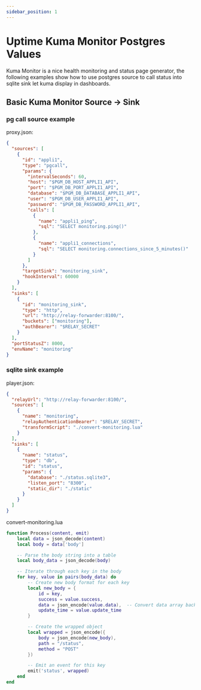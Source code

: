 ```yaml
---
sidebar_position: 1
---
```

# Uptime Kuma Monitor Postgres Values

Kuma Monitor is a nice health monitoring and status page generator, the following examples show how to use postgres source to call status into sqlite sink let kuma display in dashboards.

## Basic Kuma Monitor Source -> Sink

### pg call source example

proxy.json:

``` json
{
  "sources": [
    {
      "id": "appli1",
      "type": "pgcall",
      "params": {
        "intervalSeconds": 60,
        "host": "$PGM_DB_HOST_APPLI1_API",
        "port": "$PGM_DB_PORT_APPLI1_API",
        "database": "$PGM_DB_DATABASE_APPLI1_API",
        "user": "$PGM_DB_USER_APPLI1_API",
        "password": "$PGM_DB_PASSWORD_APPLI1_API",
        "calls": [
          {
            "name": "appli1_ping",
            "sql": "SELECT monitoring.ping()"
          },
          {
            "name": "appli1_connections",
            "sql": "SELECT monitoring.connections_since_5_minutes()"
          }
        ]
      },
      "targetSink": "monitoring_sink",
      "hookInterval": 60000
    }
  ],
  "sinks": [
    {
      "id": "monitoring_sink",
      "type": "http",
      "url": "http://relay-forwarder:8100/",
      "buckets": ["monitoring"],
      "authBearer": "$RELAY_SECRET"
    }
  ],
  "portStatusZ": 8000,
  "envName": "monitoring"
}
```

### sqlite sink example

player.json:

``` json
{
  "relayUrl": "http://relay-forwarder:8100/",
  "sources": [
    {
      "name": "monitoring",
      "relayAuthenticationBearer": "$RELAY_SECRET",
      "transformScript": "./convert-monitoring.lua"
    }
  ],
  "sinks": [
    {
      "name": "status",
      "type": "db",
      "id": "status",
      "params": {
        "database": "./status.sqlite3",
        "listen_port": "8300",
        "static_dir": "./static"
      }
    }
  ]
}
```

convert-monitoring.lua

``` lua
function Process(content, emit)
    local data = json_decode(content)
    local body = data['body']

    -- Parse the body string into a table
    local body_data = json_decode(body)

    -- Iterate through each key in the body
    for key, value in pairs(body_data) do
        -- Create new body format for each key
        local new_body = {
            id = key,
            success = value.success,
            data = json_encode(value.data),  -- Convert data array back to string
            update_time = value.update_time
        }

        -- Create the wrapped object
        local wrapped = json_encode({
            body = json_encode(new_body),
            path = "/status",
            method = "POST"
        })

        -- Emit an event for this key
        emit('status', wrapped)
    end
end
```
